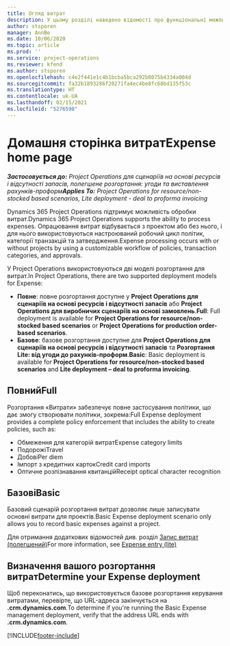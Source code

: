 ```yaml
---
title: Огляд витрат
description: У цьому розділі наведено відомості про функціональні можливості витрат у Project Operations.
author: stsporen
manager: AnnBe
ms.date: 10/06/2020
ms.topic: article
ms.prod: ''
ms.service: project-operations
ms.reviewer: kfend
ms.author: stsporen
ms.openlocfilehash: c4e2f441e1c4b1bcba5bca292b8075b4334a004d
ms.sourcegitcommit: fa32b1893286f20271fa4ec4be8fc68bd135f53c
ms.translationtype: HT
ms.contentlocale: uk-UA
ms.lasthandoff: 02/15/2021
ms.locfileid: "5276598"
---
```

# <a name="expense-home-page"></a><span data-ttu-id="99c5a-103">Домашня сторінка витрат</span><span class="sxs-lookup"><span data-stu-id="99c5a-103">Expense home page</span></span>

<span data-ttu-id="99c5a-104">_**Застосовується до:** Project Operations для сценаріїв на основі ресурсів і відсутності запасів, полегшене розгортання: угоди та виставлення рахунків-проформ_</span><span class="sxs-lookup"><span data-stu-id="99c5a-104">_**Applies To:** Project Operations for resource/non-stocked based scenarios, Lite deployment - deal to proforma invoicing_</span></span>


<span data-ttu-id="99c5a-105">Dynamics 365 Project Operations підтримує можливість обробки витрат.</span><span class="sxs-lookup"><span data-stu-id="99c5a-105">Dynamics 365 Project Operations supports the ability to process expenses.</span></span> <span data-ttu-id="99c5a-106">Опрацювання витрат відбувається з проектом або без нього, і для нього використовуються настроюваний робочий цикл політик, категорії транзакцій та затвердження.</span><span class="sxs-lookup"><span data-stu-id="99c5a-106">Expense processing occurs with or without projects by using a customizable workflow of policies, transaction categories, and approvals.</span></span>

<span data-ttu-id="99c5a-107">У Project Operations використовуються дві моделі розгортання для витрат.</span><span class="sxs-lookup"><span data-stu-id="99c5a-107">In Project Operations, there are two supported deployment models for Expense:</span></span> 

- <span data-ttu-id="99c5a-108">**Повне**: повне розгортання доступне у **Project Operations для сценаріїв на основі ресурсів і відсутності запасів** або **Project Operations для виробничих сценаріїв на основі замовлень**.</span><span class="sxs-lookup"><span data-stu-id="99c5a-108">**Full**: Full deployment is available for **Project Operations for resource/non-stocked based scenarios** or **Project Operations for production order-based scenarios**.</span></span>
- <span data-ttu-id="99c5a-109">**Базове**: базове розгортання доступне для **Project Operations для сценаріїв на основі ресурсів і відсутності запасів** та **Розгортання Lite: від угоди до рахунків-проформ**.</span><span class="sxs-lookup"><span data-stu-id="99c5a-109">**Basic**: Basic deployment is available for **Project Operations for resource/non-stocked based scenarios** and **Lite deployment – deal to proforma invoicing**.</span></span>

## <a name="full"></a><span data-ttu-id="99c5a-110">Повний</span><span class="sxs-lookup"><span data-stu-id="99c5a-110">Full</span></span> 
<span data-ttu-id="99c5a-111">Розгортання «Витрати» забезпечує повне застосування політики, що дає змогу створювати політики, зокрема:</span><span class="sxs-lookup"><span data-stu-id="99c5a-111">Full Expense deployment provides a complete policy enforcement that includes the ability to create policies, such as:</span></span>

  - <span data-ttu-id="99c5a-112">Обмеження для категорій витрат</span><span class="sxs-lookup"><span data-stu-id="99c5a-112">Expense category limits</span></span>
  - <span data-ttu-id="99c5a-113">Подорожі</span><span class="sxs-lookup"><span data-stu-id="99c5a-113">Travel</span></span>
  - <span data-ttu-id="99c5a-114">Добові</span><span class="sxs-lookup"><span data-stu-id="99c5a-114">Per diem</span></span>
  - <span data-ttu-id="99c5a-115">Імпорт з кредитних карток</span><span class="sxs-lookup"><span data-stu-id="99c5a-115">Credit card imports</span></span>
  - <span data-ttu-id="99c5a-116">Оптичне розпізнавання квитанцій</span><span class="sxs-lookup"><span data-stu-id="99c5a-116">Receipt optical character recognition</span></span>

## <a name="basic"></a><span data-ttu-id="99c5a-117">Базові</span><span class="sxs-lookup"><span data-stu-id="99c5a-117">Basic</span></span> 
<span data-ttu-id="99c5a-118">Базовий сценарій розгортання витрат дозволяє лише записувати основні витрати для проектів.</span><span class="sxs-lookup"><span data-stu-id="99c5a-118">Basic Expense deployment scenario only allows you to record basic expenses against a project.</span></span> 

<span data-ttu-id="99c5a-119">Для отримання додаткових відомостей див. розділ [Запис витрат (полегшений)](basic-expense.md)</span><span class="sxs-lookup"><span data-stu-id="99c5a-119">For more information, see [Expense entry (lite)](basic-expense.md)</span></span>

## <a name="determine-your-expense-deployment"></a><span data-ttu-id="99c5a-120">Визначення вашого розгортання витрат</span><span class="sxs-lookup"><span data-stu-id="99c5a-120">Determine your Expense deployment</span></span>
<span data-ttu-id="99c5a-121">Щоб переконатись, що використовується базове розгортання керування витратами, перевірте, що URL-адреса закінчується на **.crm.dynamics.com**.</span><span class="sxs-lookup"><span data-stu-id="99c5a-121">To determine if you're running the Basic Expense management deployment, verify that the address URL ends with **.crm.dynamics.com**.</span></span> 


[!INCLUDE[footer-include](../includes/footer-banner.md)]